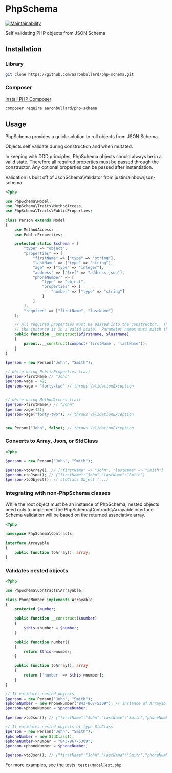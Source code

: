 # PhpSchema
[![Maintainability](https://api.codeclimate.com/v1/badges/1f20be630457fe6b3c57/maintainability)](https://codeclimate.com/github/aaronbullard/php-schema/maintainability)

Self validating PHP objects from JSON Schema

## Installation

### Library

```bash
git clone https://github.com/aaronbullard/php-schema.git
```

### Composer

[Install PHP Composer](https://getcomposer.org/doc/00-intro.md)

```bash
composer require aaronbullard/php-schema
```

## Usage

PhpSchema provides a quick solution to roll objects from JSON Schema.

Objects self validate during construction and when mutated.

In keeping with DDD principles, PhpSchema objects should always be in a valid state.  Therefore all required properties must be passed through the constructor.  Any optional properties can be passed after instantiation.

Validation is built off of JsonSchema\Validator from justinrainbow/json-schema


```php
<?php

use PhpSchema\Model;
use PhpSchema\Traits\MethodAccess;
use PhpSchema\Traits\PublicProperties;

class Person extends Model
{
    use MethodAccess;
    use PublicProperties;

    protected static $schema = [
        "type" => "object",
        "properties" => [
            "firstName" => ["type" => "string"],
            "lastName" => ["type" => "string"],
            "age" => ["type" => "integer"],
            "address" => ['$ref' => "address.json"],
            "phoneNumber" => [
                "type" => "object",
                "properties" => [
                    "number" => ["type" => "string"]
                ]
            ]
        ],
        "required" => ["firstName", "lastName"]
    ];

    // All required properties must be passed into the constructor.  This ensures
    // the instance is in a valid state.  Parameter names must match the schema.
    public function __construct($firstName, $lastName)
    {
        parent::__construct(compact('firstName', 'lastName'));
    }
}

$person = new Person("John", "Smith");

// while using PublicProperties trait
$person->firstName // "John"
$person->age = 42;
$person->age = "forty-two" // throws ValidationException


// while using MethodAccess trait
$person->firstName() // "John"
$person->age(42);
$person->age("forty-two"); // throws ValidationException


new Person("John", false); // throws ValidationException

```

### Converts to Array, Json, or StdClass
```php
<?php

$person = new Person("John", "Smith");

$person->toArray(); // ["firstName" => "John", "lastName" => "Smith"]
$person->toJson(); // {"firstName":"John","lastName":"Smith"}
$person->toObject(); // stdClass Object (...)
```

### Integrating with non-PhpSchema classes

While the root object must be an instance of PhpSchema, nested objects need only to implement the PhpSchema\Contracts\Arrayable interface.  Schema validation will be based on the returned associative array.

```php
<?php

namespace PhpSchema\Contracts;

interface Arrayable
{
    public function toArray(): array;
}
```

### Validates nested objects
```php
<?php

use PhpSchema\Contracts\Arrayable;

class PhoneNumber implements Arrayable
{
    protected $number;

    public function __construct($number)
    {
        $this->number = $number;
    }

    public function number()
    {
        return $this->number;
    }

    public function toArray(): array
    {
        return ['number' => $this->number];
    }
}

// It validates nested objects
$person = new Person("John", "Smith");
$phoneNumber = new PhoneNumber("843-867-5309"); // instance of Arrayable
$person->phoneNumber = $phoneNumber;

$person->toJson(); // {"firstName":"John","lastName":"Smith","phoneNumber":{"number":"843-867-5309"}}

// It validates nested objects of type StdClass
$person = new Person("John", "Smith");
$phoneNumber = new StdClass();
$phoneNumber->number = "843-867-5309";
$person->phoneNumber = $phoneNumber;

$person->toJson(); // {"firstName":"John","lastName":"Smith","phoneNumber":{"number":"843-867-5309"}}

```

For more examples, see the tests: `tests\ModelTest.php`